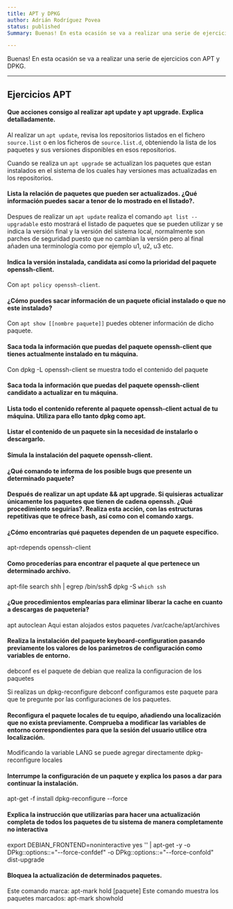 ```yaml
---
title: APT y DPKG
author: Adrián Rodríguez Povea
status: published
Summary: Buenas! En esta ocasión se va a realizar una serie de ejercicios con APT y DPKG.

---
```


Buenas! En esta ocasión se va a realizar una serie de ejercicios con APT y DPKG.

***


## Ejercicios APT

#### Que acciones consigo al realizar apt update y apt upgrade. Explica detalladamente.

Al realizar un `apt update`, revisa los repositorios listados en el fichero `source.list` o en los ficheros de `source.list.d`, obteniendo la lista de los paquetes y sus versiones disponibles en esos repositorios.

Cuando se realiza un `apt upgrade` se actualizan los paquetes que estan instalados en el sistema de los cuales hay versiones mas actualizadas en los repositorios.

#### Lista la relación de paquetes que pueden ser actualizados. ¿Qué información puedes sacar a tenor de lo mostrado en el listado?.

Despues de realizar un `apt update` realiza el comando `apt list --upgradable` esto mostrará el listado de paquetes que se pueden utilizar y se indica la versión final y la versión del sistema local, normalmente son parches de seguridad puesto que no cambian la versión pero al final añaden una terminología como por ejemplo u1, u2, u3 etc.

#### Indica la versión instalada, candidata así como la prioridad del paquete openssh-client.

Con `apt policy openssh-client`.

#### ¿Cómo puedes sacar información de un paquete oficial instalado o que no este instalado?

Con `apt show [[nombre paquete]]` puedes obtener información de dicho paquete.

#### Saca toda la información que puedas del paquete openssh-client que tienes actualmente instalado en tu máquina.

Con dpkg -L openssh-client se muestra todo el contenido del paquete

#### Saca toda la información que puedas del paquete openssh-client candidato a actualizar en tu máquina.

#### Lista todo el contenido referente al paquete openssh-client actual de tu máquina. Utiliza para ello tanto dpkg como apt.

#### Listar el contenido de un paquete sin la necesidad de instalarlo o descargarlo.

#### Simula la instalación del paquete openssh-client.

#### ¿Qué comando te informa de los posible bugs que presente un determinado paquete?

#### Después de realizar un apt update && apt upgrade. Si quisieras actualizar únicamente los paquetes que tienen de cadena openssh. ¿Qué procedimiento seguirías?. Realiza esta acción, con las estructuras repetitivas que te ofrece bash, así como con el comando xargs.

#### ¿Cómo encontrarías qué paquetes dependen de un paquete específico.

apt-rdepends openssh-client

#### Como procederías para encontrar el paquete al que pertenece un determinado archivo.

apt-file search shh | egrep /bin/ssh$
dpkg -S `which ssh`


#### ¿Que procedimientos emplearías para eliminar liberar la cache en cuanto a descargas de paquetería?

apt autoclean
Aqui estan alojados estos paquetes /var/cache/apt/archives

#### Realiza la instalación del paquete keyboard-configuration pasando previamente los valores de los parámetros de configuración como variables de entorno.

debconf es el paquete de debian que realiza la configuracion de los paquetes

Si realizas un dpkg-reconfigure debconf configuramos este paquete para que te pregunte por las configuraciones de los paquetes.

#### Reconfigura el paquete locales de tu equipo, añadiendo una localización que no exista previamente. Comprueba a modificar las variables de entorno correspondientes para que la sesión del usuario utilice otra localización.

Modificando la variable LANG se puede agregar directamente
dpkg-reconfigure locales

#### Interrumpe la configuración de un paquete y explica los pasos a dar para continuar la instalación.

apt-get -f install
dpkg-reconfigure --force


#### Explica la instrucción que utilizarías para hacer una actualización completa de todos los paquetes de tu sistema de manera completamente no interactiva

export DEBIAN_FRONTEND=noninteractive
yes '' | apt-get -y -o DPkg::options::="--force-confdef" -o DPkg::options::="--force-confold" dist-upgrade




#### Bloquea la actualización de determinados paquetes.
Este comando marca:
apt-mark hold [paquete] 
Este comando muestra los paquetes marcados:
apt-mark showhold 